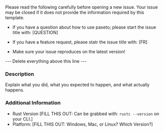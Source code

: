 Please read the following carefully before opening a new issue.
Your issue may be closed if it does not provide the information required by this template.

- If you have a question about how to use paseto; please start the issue title with: [QUESTION]
- If you have a feature request, please statr the issue title with: [FR]

- Make sure your issue reproduces on the latest version!

--- Delete everything above this line ---

### Description ###

Explain what you did, what you expected to happen, and what actually happens.

### Additional Information ###

* Rust Version [FILL THIS OUT: Can be grabbed with: `rustc --version` on your CLI.]
* Platform: [FILL THIS OUT: Windows, Mac, or Linux? Which Version?]
